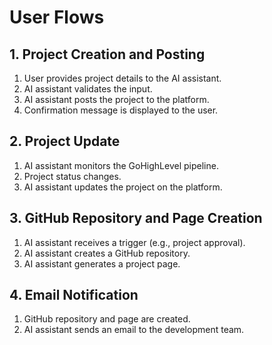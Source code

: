 # User Flows

## 1. Project Creation and Posting
1.  User provides project details to the AI assistant.
2.  AI assistant validates the input.
3.  AI assistant posts the project to the platform.
4.  Confirmation message is displayed to the user.

## 2. Project Update
1.  AI assistant monitors the GoHighLevel pipeline.
2.  Project status changes.
3.  AI assistant updates the project on the platform.

## 3. GitHub Repository and Page Creation
1.  AI assistant receives a trigger (e.g., project approval).
2.  AI assistant creates a GitHub repository.
3.  AI assistant generates a project page.

## 4. Email Notification
1.  GitHub repository and page are created.
2.  AI assistant sends an email to the development team.
